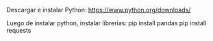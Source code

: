 Descargar e instalar Python:
https://www.python.org/downloads/

Luego de instalar python, instalar librerias:
pip install pandas
pip install requests
